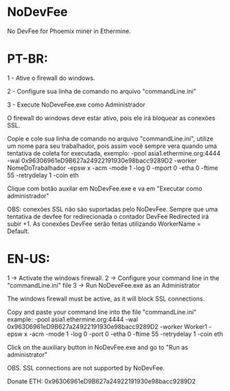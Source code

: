 # NoDevFee 
No DevFee for Phoemix miner in Ethermine.

# PT-BR:
1 - Ative o firewall do windows.

2 - Configure sua linha de comando no arquivo "commandLine.ini"

3 - Execute NoDeveFee.exe como Administrador


O firewall do windows deve estar ativo, pois ele irá bloquear as conexões SSL.

Copie e cole sua linha de comando no arquivo "commandLine.ini", utilize um nome para seu trabalhador, pois assim você sempre vera quando uma tentativa de coleta for executada, exemplo:
-pool asia1.ethermine.org:4444 -wal 0x96306961eD9B627a24922191930e98bacc9289D2 -worker NomeDoTrabalhador -epsw x -acm -mode 1 -log 0 -mport 0 -etha 0 -ftime 55 -retrydelay 1 -coin eth

Clique com botão auxilar em NoDevFee.exe e va em "Executar como administrador"


OBS:
 conexões SSL não são suportadas pelo NoDevFee.
 Sempre que uma tentativa de devfee for redirecionada o contador DevFee Redirected irá subir +1.
 As conexões DevFee serão feitas utilizando WorkerName = Default.
 
# EN-US:

1 -> Activate the windows firewall.
2 -> Configure your command line in the "commandLine.ini" file
3 -> Run NoDeveFee.exe as an Administrator


The windows firewall must be active, as it will block SSL connections.

Copy and paste your command line into the file "commandLine.ini" example:
-pool asia1.ethermine.org:4444 -wal 0x96306961eD9B627a24922191930e98bacc9289D2 -worker Worker1 -epsw x -acm -mode 1 -log 0 -port 0 -etha 0 -ftime 55 -retrydelay 1 -coin eth

Click on the auxiliary button in NoDevFee.exe and go to "Run as administrator"


OBS. SSL connections are not supported by NoDevFee.


Donate ETH: 0x96306961eD9B627a24922191930e98bacc9289D2
